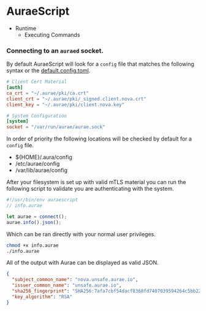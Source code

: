 # AuraeScript

 - Runtime
    - Executing Commands 


### Connecting to an `auraed` socket. 

By default AuraeScript will look for a `config` file that matches the following syntax or the [default.config.toml](https://github.com/aurae-runtime/auraescript/blob/main/default.config.toml). 

```toml
# Client Cert Material
[auth]
ca_crt = "~/.aurae/pki/ca.crt"
client_crt = "~/.aurae/pki/_signed.client.nova.crt"
client_key = "~/.aurae/pki/client.nova.key"

# System Configuration
[system]
socket = "/var/run/aurae/aurae.sock"
```

In order of priority the following locations will be checked by default for a `config` file.

 - ${HOME}/.aura/config
 - /etc/aurae/config
 - /var/lib/aurae/config

After your filesystem is set up with valid mTLS material you can run the following script to validate you are authenticating with the system.

```TypeScript
#!/usr/bin/env auraescript
// info.aurae

let aurae = connect();
aurae.info().json();
```

Which can be ran directly with your normal user privileges. 

```bash
chmod +x info.aurae
./info.aurae
```

All of the output with Aurae can be displayed as valid JSON.

```json
{
  "subject_common_name": "nova.unsafe.aurae.io",
  "issuer_common_name": "unsafe.aurae.io",
  "sha256_fingerprint": "SHA256:7afa7cbf54dacf8368fd7407039594264c5bb22eaa7f8de5017af53f5ab240b0",
  "key_algorithm": "RSA"
}
```


